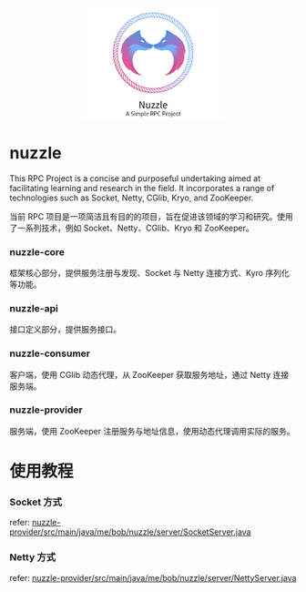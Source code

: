 <p align="center" >
    <a href="https://github.com/sakiila/nuzzle"><img src="https://raw.githubusercontent.com/sakiila/nuzzle/main/nuzzle.png" width="50%"></a>
</p>

# nuzzle

This RPC Project is a concise and purposeful undertaking aimed at facilitating learning and research in the field. It incorporates a range of technologies such as Socket, Netty, CGlib, Kryo, and ZooKeeper.

当前 RPC 项目是一项简洁且有目的的项目，旨在促进该领域的学习和研究。使用了一系列技术，例如 Socket、Netty、CGlib、Kryo 和 ZooKeeper。

### nuzzle-core
框架核心部分，提供服务注册与发现、Socket 与 Netty 连接方式、Kyro 序列化等功能。

### nuzzle-api
接口定义部分，提供服务接口。

### nuzzle-consumer
客户端，使用 CGlib 动态代理，从 ZooKeeper 获取服务地址，通过 Netty 连接服务端。

### nuzzle-provider
服务端，使用 ZooKeeper 注册服务与地址信息，使用动态代理调用实际的服务。

# 使用教程

### Socket 方式
refer: [nuzzle-provider/src/main/java/me/bob/nuzzle/server/SocketServer.java](nuzzle-provider/src/main/java/me/bob/nuzzle/server/SocketServer.java)

### Netty 方式
refer: [nuzzle-provider/src/main/java/me/bob/nuzzle/server/NettyServer.java](nuzzle-provider/src/main/java/me/bob/nuzzle/server/NettyServer.java)